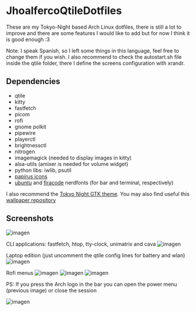 # JhoalfercoQtileDotfiles

These are my Tokyo-Night based Arch Linux dotfiles, there is still a lot to improve and there are some features I would like to add but for now I think it is good enough :3

Note: I speak Spanish, so I left some things in this language, feel free to change them if you wish. I also recommend to check the autostart.sh file inside the qtile folder, there I define the screens configuration with xrandr.

## Dependencies

- qtile
- kitty
- fastfetch
- picom
- rofi
- gnome polkit
- pipewire
- playerctl
- brightnessctl
- nitrogen
- imagemagick (needed to display images in kitty)
- alsa-utils (amixer is needed for volume widget)
- python libs: iwlib, psutil
- [papirus icons](https://www.pling.com/p/1166289)
- [ubuntu](https://github.com/ryanoasis/nerd-fonts/releases/download/v3.2.1/Ubuntu.zip) and [firacode](https://github.com/ryanoasis/nerd-fonts/releases/download/v3.2.1/FiraCode.zip) nerdfonts (for bar and terminal, respectively)

I also recommend the [Tokyo Night GTK theme](https://www.gnome-look.org/p/1681315). You may also find useful this [wallpaper repository](https://github.com/tokyo-night/wallpapers)

## Screenshots

![imagen](https://github.com/user-attachments/assets/8316caba-36d5-481c-906e-fcf31e175e22)

CLI applications: fastfetch, htop, tty-clock, unimatrix and cava
![imagen](https://github.com/user-attachments/assets/845b55dd-aaa0-453a-ad7b-5a5045fde794)

Laptop edition (just uncomment the qtile config lines for battery and wlan)
![imagen](https://github.com/user-attachments/assets/e2220988-3363-4fa8-a44e-cbf23502bf29)

Rofi menus
![imagen](https://github.com/user-attachments/assets/9fd7889d-164d-48a6-94e0-4cd8f7563b57)
![imagen](https://github.com/user-attachments/assets/67b6df46-12ef-4c27-9b67-cb22b9662f79)
![imagen](https://github.com/user-attachments/assets/459243d5-d801-4b3c-8cdf-8c7cd5e00400)

PS: If you press the Arch logo in the bar you can open the power menu (previous image) or close the session

![imagen](https://github.com/user-attachments/assets/4ed2cef8-ad42-4319-89c5-e4a21b4e38c6)


